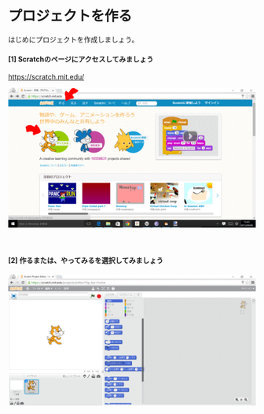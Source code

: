 # プロジェクトを作る

はじめにプロジェクトを作成しましょう。

#### [1] Scratchのページにアクセスしてみましょう
https://scratch.mit.edu/

![](base001_make.png)

　
　　
　　
　　　
　


#### [2] 作るまたは、やってみるを選択してみましょう


![](base001_make_002.png)

